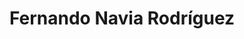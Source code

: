 ---
title: "Fernando Navia Rodríguez"
url: /almendralejo/fernando-navia-rodriguez/
shop: reparación de automóviles
---
